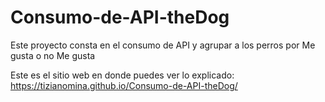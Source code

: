 # Consumo-de-API-theDog
Este proyecto consta en el consumo de API y agrupar a los perros por Me gusta o no Me gusta

Este es el sitio web en donde puedes ver lo explicado: https://tizianomina.github.io/Consumo-de-API-theDog/
